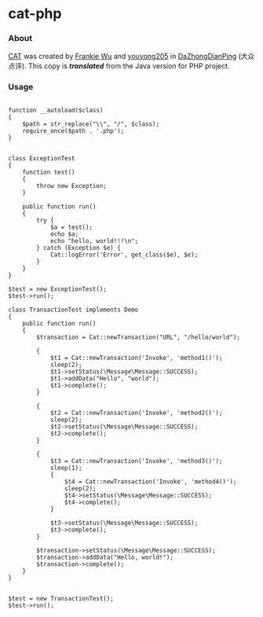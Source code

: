 # cat-php

### About
[CAT](https://github.com/dianping/cat) was created by [Frankie Wu](https://github.com/qmwu2000) and [youyong205](https://github.com/youyong205)  in [DaZhongDianPing](http://www.dianping.com) (大众点评). This copy is ***translated*** from the Java version for PHP project.

### Usage

```

function __autoload($class)
{
    $path = str_replace("\\", "/", $class);
    require_once($path . '.php');
}


class ExceptionTest
{
    function test()
    {
        throw new Exception;
    }

    public function run()
    {
        try {
            $a = test();
            echo $a;
            echo "hello, world!!!\n";
        } catch (Exception $e) {
            Cat::logError('Error', get_class($e), $e);
        }
    }
}

$test = new ExceptionTest();
$test->run();

class TransactionTest implements Demo
{
    public function run()
    {
        $transaction = Cat::newTransaction("URL", "/hello/world");

        {
            $t1 = Cat::newTransaction('Invoke', 'method1()');
            sleep(2);
            $t1->setStatus(\Message\Message::SUCCESS);
            $t1->addData("Hello", "world");
            $t1->complete();
        }

        {
            $t2 = Cat::newTransaction('Invoke', 'method2()');
            sleep(2);
            $t2->setStatus(\Message\Message::SUCCESS);
            $t2->complete();
        }

        {
            $t3 = Cat::newTransaction('Invoke', 'method3()');
            sleep(1);
            {
                $t4 = Cat::newTransaction('Invoke', 'method4()');
                sleep(2);
                $t4->setStatus(\Message\Message::SUCCESS);
                $t4->complete();
            }

            $t3->setStatus(\Message\Message::SUCCESS);
            $t3->complete();
        }

        $transaction->setStatus(\Message\Message::SUCCESS);
        $transaction->addData("Hello, world!");
        $transaction->complete();
    }
}


$test = new TransactionTest();
$test->run();

```
